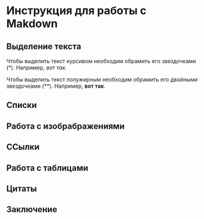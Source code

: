 # Инструкция для работы с Makdown

## Выделение текста

Чтобы выделить текст курсивом необходим обрамить его звездочками (*). Например, *вот так*.

Чтобы выделить текст полужирным необходим обрамить его двойными звездочками (**). Например, **вот так**.



## Списки

## Работа с изобрабражениями

## ССылки

## Работа с таблицами

## Цитаты

## Заключение